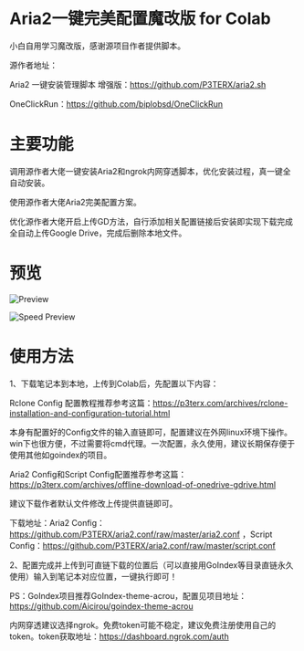 # Aria2一键完美配置魔改版 for Colab

小白自用学习魔改版，感谢源项目作者提供脚本。

源作者地址：

Aria2 一键安装管理脚本 增强版：https://github.com/P3TERX/aria2.sh

OneClickRun：https://github.com/biplobsd/OneClickRun

# 主要功能

调用源作者大佬一键安装Aria2和ngrok内网穿透脚本，优化安装过程，真一键全自动安装。

使用源作者大佬Aria2完美配置方案。

优化源作者大佬开启上传GD方法，自行添加相关配置链接后安装即实现下载完成全自动上传Google Drive，完成后删除本地文件。

# 预览

![Preview](https://github.com/hmglife/aria2-colab/raw/master/Preview.png)

![Speed Preview](https://github.com/hmglife/aria2-colab/raw/master/Speed%20Preview.png)


# 使用方法

1、下载笔记本到本地，上传到Colab后，先配置以下内容：

Rclone Config 配置教程推荐参考这篇：https://p3terx.com/archives/rclone-installation-and-configuration-tutorial.html

本身有配置好的Config文件的输入直链即可，配置建议在外网linux环境下操作。win下也很方便，不过需要将cmd代理。一次配置，永久使用，建议长期保存便于使用其他如goindex的项目。

Aria2 Config和Script Config配置推荐参考这篇：https://p3terx.com/archives/offline-download-of-onedrive-gdrive.html

建议下载作者默认文件修改上传提供直链即可。

下载地址：Aria2 Config：https://github.com/P3TERX/aria2.conf/raw/master/aria2.conf ，Script Config：https://github.com/P3TERX/aria2.conf/raw/master/script.conf

2、配置完成并上传到可直链下载的位置后（可以直接用GoIndex等目录直链永久使用）输入到笔记本对应位置，一键执行即可！

PS：GoIndex项目推荐GoIndex-theme-acrou，配置见项目地址：https://github.com/Aicirou/goindex-theme-acrou

内网穿透建议选择ngrok。免费token可能不稳定，建议免费注册使用自己的token。token获取地址：https://dashboard.ngrok.com/auth
